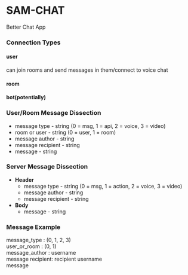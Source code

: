 # SAM-CHAT
Better Chat App

### Connection Types
#### user
can join rooms and send messages in them/connect to voice chat
#### room

#### bot(potentially)

### User/Room Message Dissection
 - message type - string (0 = msg, 1 = api, 2 = voice, 3 = video)
 - room or user - string (0 = user, 1 = room)
 - message author - string
 - message recipient - string
 - message - string

### Server Message Dissection
 - **Header**
   - message type - string (0 = msg, 1 = action, 2 = voice, 3 = video)
   - message author - string
   - message recipient - string
 - **Body**
   - message - string
 
### Message Example
message_type : (0, 1, 2, 3)\
user_or_room : (0, 1)\
message_author : username\
message recipient: recipient username\
message

 
